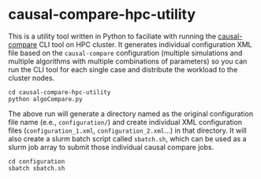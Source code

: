 # causal-compare-hpc-utility

This is a utility tool written in Python to faciliate with running the [causal-compare](https://github.com/bd2kccd/causal-compare) CLI tool on HPC cluster. It generates individual configuration XML file based on the `causal-compare` configuration (multiple simulations and multiple algorithms with multiple combinations of parameters) so you can run the CLI tool for each single case and distribute the workload to the cluster nodes.

````
cd causal-compare-hpc-utility
python algoCompare.py
````

The above run will generate a directory named as the original configuration file name (e.e., `configuration/`) and create individual XML configuration files (`configuration_1.xml`, `configuration_2.xml`...) in that directory. It will also create a slurm batch script called `sbatch.sh`, which can be used as a slurm job array to submit those individual causal compare jobs.

````
cd configuration
sbatch sbatch.sh
````
